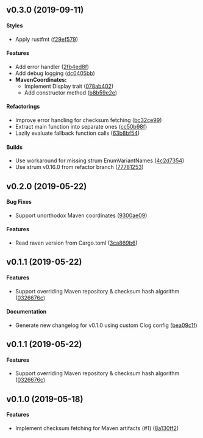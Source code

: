 <a name="v0.3.0"></a>
## v0.3.0 (2019-09-11)


#### Styles

*   Apply rustfmt ([f29ef579](f29ef579))

#### Features

*   Add error handler ([2fb4ed8f](2fb4ed8f))
*   Add debug logging ([dc0405bb](dc0405bb))
* **MavenCoordinates:**
  *  Implement Display trait ([078ab402](078ab402))
  *  Add constructor method ([b8b59e2e](b8b59e2e))

#### Refactorings

*   Improve error handling for checksum fetching ([bc32ce99](bc32ce99))
*   Extract main function into separate ones ([cc50b98f](cc50b98f))
*   Lazily evaluate fallback function calls ([63b8bf54](63b8bf54))

#### Builds

*   Use workaround for missing strum EnumVariantNames ([4c2d7354](4c2d7354))
*   Use strum v0.16.0 from refactor branch ([77781253](77781253))



<a name="v0.2.0"></a>
## v0.2.0 (2019-05-22)


#### Bug Fixes

*   Support unorthodox Maven coordinates ([9300ae09](9300ae09))

#### Features

*   Read raven version from Cargo.toml ([3ca869b6](3ca869b6))



<a name="v0.1.1"></a>
## v0.1.1 (2019-05-22)


#### Features

*   Support overriding Maven repository & checksum hash algorithm ([0326676c](0326676c))

#### Documentation

*   Generate new changelog for v0.1.0 using custom Clog config ([bea09c1f](bea09c1f))



<a name="v0.1.1"></a>
## v0.1.1 (2019-05-22)


#### Features

*   Support overriding Maven repository & checksum hash algorithm ([0326676c](0326676c))



<a name="v0.1.0"></a>
## v0.1.0 (2019-05-18)


#### Features

*   Implement checksum fetching for Maven artifacts (#1) ([8a130ff2](8a130ff2))

